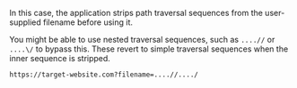 In this case, the application strips path traversal sequences from the user-supplied filename before using it.

You might be able to use nested traversal sequences, such as `....//` or `....\/` to bypass this. These revert to simple traversal sequences when the inner sequence is stripped.
```txt
https://target-website.com?filename=....//..../
```